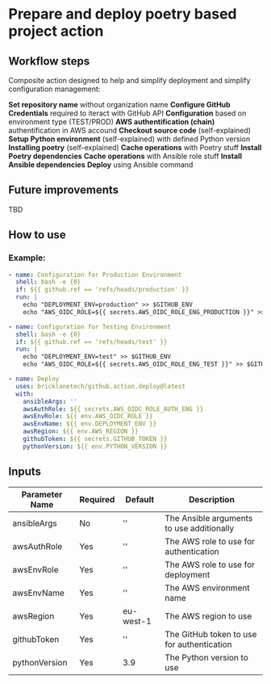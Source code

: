 # Prepare and deploy poetry based project action

## Workflow steps

Composite action designed to help and simplify deployment and simplify configuration management:

**Set repository name** without organization name
**Configure GitHub Credentials** required to iteract with GitHub API
**Configuration** based on environment type (TEST/PROD)
**AWS authentification (chain)** authentification in AWS accound
**Checkout source code** (self-explained)
**Setup Python environment** (self-explained) with defined Python version
**Installing poetry** (self-explained)
**Cache operations** with Poetry stuff
**Install Poetry dependencies**
**Cache operations** with Ansible role stuff
**Install Ansible dependencies**
**Deploy** using Ansible command

## Future improvements

TBD

## How to use

### Example:

```yml
- name: Configuration for Production Environment
  shell: bash -e {0}
  if: ${{ github.ref == 'refs/heads/production' }}
  run: |
    echo "DEPLOYMENT_ENV=production" >> $GITHUB_ENV
    echo "AWS_OIDC_ROLE=${{ secrets.AWS_OIDC_ROLE_ENG_PRODUCTION }}" >> $GITHUB_ENV

- name: Configuration for Testing Environment
  shell: bash -e {0}
  if: ${{ github.ref == 'refs/heads/test' }}
  run: |
    echo "DEPLOYMENT_ENV=test" >> $GITHUB_ENV
    echo "AWS_OIDC_ROLE=${{ secrets.AWS_OIDC_ROLE_ENG_TEST }}" >> $GITHUB_ENV

- name: Deploy
  uses: bricklanetech/github.action.deploy@latest
  with:
    ansibleArgs: ''
    awsAuthRole: ${{ secrets.AWS_OIDC_ROLE_AUTH_ENG }}
    awsEnvRole: ${{ env.AWS_OIDC_ROLE }}
    awsEnvName: ${{ env.DEPLOYMENT_ENV }}
    awsRegion: ${{ env.AWS_REGION }}
    githubToken: ${{ secrets.GITHUB_TOKEN }}
    pythonVersion: ${{ env.PYTHON_VERSION }}
```

## Inputs

| Parameter Name | Required | Default   | Description                                |
| -------------- | -------- | --------- | ------------------------------------------ |
| ansibleArgs    | No       | ''        | The Ansible arguments to use additionally  |
| awsAuthRole    | Yes      | ''        | The AWS role to use for authentication     |
| awsEnvRole     | Yes      | ''        | The AWS role to use for deployment         |
| awsEnvName     | Yes      | ''        | The AWS environment name                   |
| awsRegion      | Yes      | eu-west-1 | The AWS region to use                      |
| githubToken    | Yes      | ''        | The GitHub token to use for authentication |
| pythonVersion  | Yes      | 3.9       | The Python version to use                  |
